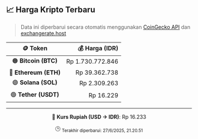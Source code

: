 

<!-- HARGA_KRIPTO -->
## 📈 Harga Kripto Terbaru

> Data ini diperbarui secara otomatis menggunakan [CoinGecko API](https://www.coingecko.com/) dan [exchangerate.host](https://exchangerate.host/)

<div align="center">

| 🪙 Token | 💰 Harga (IDR) |
|:------:|---------------:|
| 🟠 **Bitcoin (BTC)**   | Rp 1.730.772.846 |
| 🔵 **Ethereum (ETH)**  | Rp 39.362.738 |
| 🟣 **Solana (SOL)**    | Rp 2.309.263 |
| 🟢 **Tether (USDT)**   | Rp 16.229 |

---

💱 **Kurs Rupiah (USD → IDR)**: Rp 16.233

🕒 <sub>Terakhir diperbarui: 27/6/2025, 21.20.51</sub>

</div>
<!-- /HARGA_KRIPTO -->